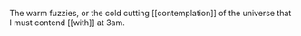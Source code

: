 The warm fuzzies, or the cold cutting [[contemplation]] of the universe that I must contend [[with]] at 3am.